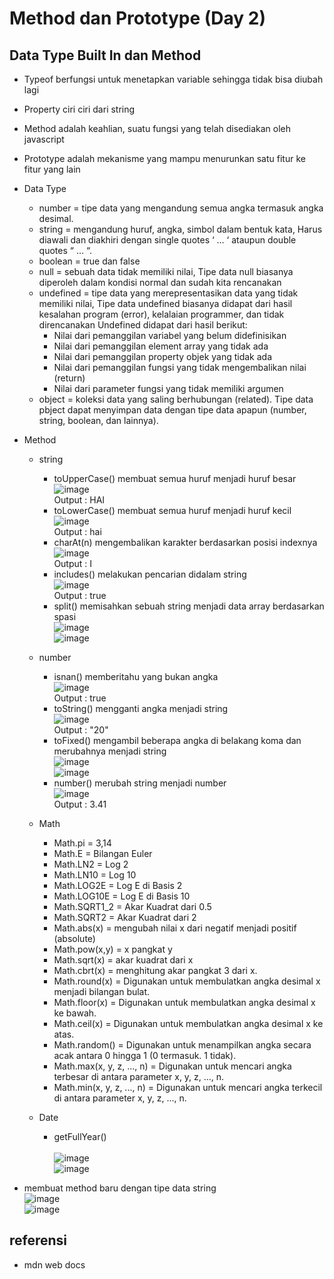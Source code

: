 # Method dan Prototype (Day 2)
## Data Type Built In dan Method
-	Typeof berfungsi untuk menetapkan variable sehingga tidak bisa diubah lagi
-	Property ciri ciri dari string
- Method adalah keahlian, suatu fungsi yang telah disediakan oleh javascript
- Prototype adalah mekanisme yang mampu menurunkan satu fitur ke fitur yang lain
- Data Type
  - number = tipe data yang mengandung semua angka termasuk angka desimal.
  - string = mengandung huruf, angka, simbol dalam bentuk kata, Harus diawali dan diakhiri dengan single quotes ‘ … ‘ ataupun double quotes “ … “.
  - boolean = true dan false
  - null = sebuah data tidak memiliki nilai, Tipe data null biasanya diperoleh dalam kondisi normal dan sudah kita rencanakan
  - undefined = tipe data yang merepresentasikan data yang tidak memiliki nilai, Tipe data undefined biasanya didapat dari hasil kesalahan program (error), kelalaian programmer, dan tidak direncanakan
    Undefined didapat dari hasil berikut:
    - Nilai dari pemanggilan variabel yang belum didefinisikan
    - Nilai dari pemanggilan element array yang tidak ada
    - Nilai dari pemanggilan property objek yang tidak ada
    - Nilai dari pemanggilan fungsi yang tidak mengembalikan nilai (return)
    - Nilai dari parameter fungsi yang tidak memiliki argumen
  - object = koleksi data yang saling berhubungan (related). Tipe data pbject dapat menyimpan data dengan tipe data apapun (number, string, boolean, dan lainnya).
  
- Method
  - string
    - toUpperCase() membuat semua huruf menjadi huruf besar
    <br>![image](https://user-images.githubusercontent.com/85721388/192725830-97601798-cecf-4456-90fe-7eb9ca4cef5a.png)
    <br>Output : HAI 
    - toLowerCase() membuat semua huruf menjadi huruf kecil
    <br>![image](https://user-images.githubusercontent.com/85721388/192726041-955de870-169b-497e-9558-b2f1981f3ef4.png)
    <br>Output : hai
    - charAt(n) mengembalikan karakter berdasarkan posisi indexnya
    <br>![image](https://user-images.githubusercontent.com/85721388/192726230-ff758ec7-c2fe-4f09-bb31-8af73ce52119.png)
    <br>Output : I
    - includes() melakukan pencarian didalam string
    <br>![image](https://user-images.githubusercontent.com/85721388/192726626-86716398-2e33-4c5f-b6e0-1c45cdb1472a.png)
    <br>Output : true
    - split() memisahkan sebuah string menjadi data array berdasarkan spasi
    <br>![image](https://user-images.githubusercontent.com/85721388/192727009-f344d7bb-39a9-41eb-a030-3aa21b78fa57.png)
    <br>![image](https://user-images.githubusercontent.com/85721388/192727161-807763c0-1986-4270-97c1-297f2ef80df6.png)

  - number
    - isnan() memberitahu yang bukan angka
    <br>![image](https://user-images.githubusercontent.com/85721388/192725199-b5bbcab2-e0ea-4c9a-92fe-2d65a1676b88.png)
    <br>Output : true
    - toString() mengganti angka menjadi string
    <br>![image](https://user-images.githubusercontent.com/85721388/192723889-ef952400-cb1c-4169-9882-42d3a91a6ee2.png)
    <br>Output : "20"
    - toFixed() mengambil beberapa angka di belakang koma dan merubahnya menjadi string
    <br>![image](https://user-images.githubusercontent.com/85721388/192724277-0663a5d6-906d-45ba-be1e-fc3bee10ce53.png)
    <br>![image](https://user-images.githubusercontent.com/85721388/192724369-45b4c569-ae8f-4de9-99d7-aa29128754d3.png)
    - number() merubah string menjadi number
    <br>![image](https://user-images.githubusercontent.com/85721388/192724842-48335c09-dc8c-402c-bad3-b35570bb44ef.png)
    <br>Output : 3.41

  - Math
    - Math.pi = 3,14
    - Math.E = Bilangan Euler
    - Math.LN2 = Log 2 
    - Math.LN10 = Log 10
    - Math.LOG2E = Log E di Basis 2
    - Math.LOG10E = Log E di Basis 10
    - Math.SQRT1_2 = Akar Kuadrat dari 0.5
    - Math.SQRT2 = Akar Kuadrat dari 2
    - Math.abs(x) = mengubah nilai x dari negatif menjadi positif (absolute) 
    - Math.pow(x,y) = x pangkat y
    - Math.sqrt(x) = akar kuadrat dari x
    - Math.cbrt(x) = menghitung akar pangkat 3 dari x.
    - Math.round(x) = Digunakan untuk membulatkan angka desimal x menjadi bilangan bulat.
    - Math.floor(x) = Digunakan untuk membulatkan angka desimal x ke bawah.
    - Math.ceil(x) = Digunakan untuk membulatkan angka desimal x ke atas.
    - Math.random() = Digunakan untuk menampilkan angka secara acak antara 0 hingga 1 (0 termasuk. 1 tidak).
    - Math.max(x, y, z, ..., n) = Digunakan untuk mencari angka terbesar di antara parameter x, y, z, ..., n.
    - Math.min(x, y, z, ..., n) = Digunakan untuk mencari angka terkecil di antara parameter x, y, z, ..., n.
    
  - Date
    - getFullYear()  
    <br>![image](https://user-images.githubusercontent.com/85721388/192728658-c49245fa-c0ea-468f-9597-4afdca98685f.png)
    <br>![image](https://user-images.githubusercontent.com/85721388/192728725-fd909748-8319-4558-92d2-76b75dfab6cb.png)

- membuat method baru dengan tipe data string
<br>![image](https://user-images.githubusercontent.com/85721388/192717102-23a4455b-3389-4504-8ba9-5593c3a1561c.png)
<br>![image](https://user-images.githubusercontent.com/85721388/192717812-f3d50e34-b6aa-4e59-9227-22deaec45e1f.png)

## referensi 
  - mdn web docs 
